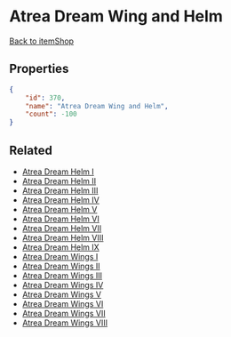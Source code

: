 # Atrea Dream Wing and Helm

<no description available>

[Back to itemShop](../item-shops.md)

## Properties

```json
{
    "id": 370,
    "name": "Atrea Dream Wing and Helm",
    "count": -100
}
```

## Related

- [Atrea Dream Helm I](../items/10551-atrea-dream-helm-i.md)
- [Atrea Dream Helm II](../items/10552-atrea-dream-helm-ii.md)
- [Atrea Dream Helm III](../items/10553-atrea-dream-helm-iii.md)
- [Atrea Dream Helm IV](../items/10554-atrea-dream-helm-iv.md)
- [Atrea Dream Helm V](../items/10555-atrea-dream-helm-v.md)
- [Atrea Dream Helm VI](../items/10556-atrea-dream-helm-vi.md)
- [Atrea Dream Helm VII](../items/10557-atrea-dream-helm-vii.md)
- [Atrea Dream Helm VIII](../items/10558-atrea-dream-helm-viii.md)
- [Atrea Dream Helm IX](../items/10559-atrea-dream-helm-ix.md)
- [Atrea Dream Wings I](../items/10560-atrea-dream-wings-i.md)
- [Atrea Dream Wings II](../items/10561-atrea-dream-wings-ii.md)
- [Atrea Dream Wings III](../items/10562-atrea-dream-wings-iii.md)
- [Atrea Dream Wings IV](../items/10563-atrea-dream-wings-iv.md)
- [Atrea Dream Wings V](../items/10564-atrea-dream-wings-v.md)
- [Atrea Dream Wings VI](../items/10565-atrea-dream-wings-vi.md)
- [Atrea Dream Wings VII](../items/10566-atrea-dream-wings-vii.md)
- [Atrea Dream Wings VIII](../items/10567-atrea-dream-wings-viii.md)

